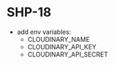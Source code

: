 # SHP-18
- add env variables:
    - CLOUDINARY_NAME
    - CLOUDINARY_API_KEY
    - CLOUDINARY_API_SECRET